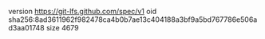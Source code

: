 version https://git-lfs.github.com/spec/v1
oid sha256:8ad3611962f982478ca4b0b7ae13c404188a3bf9a5bd767786e506ad3aa01748
size 4679
